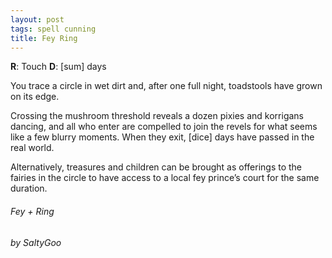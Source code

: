 ```yaml
---
layout: post
tags: spell cunning
title: Fey Ring
---
```

**R**: Touch		**D**: [sum] days 

You trace a circle in wet dirt and, after one full night, toadstools have grown on its edge. 

Crossing the mushroom threshold reveals a dozen pixies and korrigans dancing, and all who enter are compelled to join the revels for what seems like a few blurry moments. When they exit, [dice] days have passed in the real world.

Alternatively, treasures and children can be brought as offerings to the fairies in the circle to have access to a local fey prince’s court for the same duration.

###### *Fey + Ring*

###### by SaltyGoo
